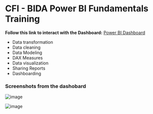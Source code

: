 
# CFI - BIDA Power BI Fundamentals Training 

<!-- Link to my Tableau Link--> 
**Follow this link to interact with the Dashboard:** [Power BI Dashboard](https://kmohamedalie.github.io/Microsoft-Power-BI/)


 -  Data transformation
 -  Data cleaning
 -  Data Modeling
 -  DAX Measures
 -  Data visualization 
 -  Sharing Reports
 -  Dashboarding

### Screenshots from the dashobard

![image](https://github.com/Kmohamedalie/Microsoft-Power-BI/assets/63104472/540cfa72-f5a0-43e9-9301-5822eaf3a2ca)


![image](https://github.com/Kmohamedalie/Microsoft-Power-BI/assets/63104472/6589b1e7-1fc9-47a5-8caa-f70d0ef33824)


